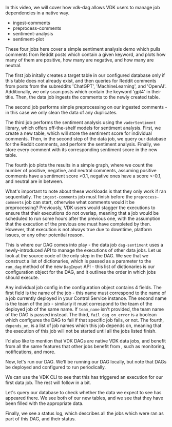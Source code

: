 In this video, we will cover how vdk-dag allows VDK users to manage job dependencies in a native way.

* ingest-comments
* preprocess-comments
* sentiment-analysis
* sentiment-plot

These four jobs here cover a simple sentiment analysis demo which pulls comments from Reddit posts which contain a given keyword,
and plots how many of them are positive, how many are negative, and how many are neutral.

The first job initally creates a target table in our configured database only if this table does not already exist, and then queries for Reddit comments from posts from the subreddits 'ChatGPT', 'MachineLearning', and 'OpenAI'. Additionally, we only scan posts which
contain the keyword 'gpt4' in their title. Then, the data job ingests the comments to the newly created table.

The second job performs simple preprocessing on our ingested comments - in this case we only clean the data of any duplicates.

The third job performs the sentiment analysis using the `vaderSentiment` library, which offers off-the-shelf models for sentiment
analysis. First, we create a new table, which will store the sentiment score for individual comments. Then, in the second step of
the data job, we query our database for the Reddit comments, and perform the sentiment analysis. Finally, we store every comment
with its corresponding sentiment score in the new table.

The fourth job plots the results in a simple graph, where we count the number of positive, negative, and neutral comments, assuming
positive comments have a sentiment score >0.1, negative ones have a score <-0.1, and neutral are in between.

What's important to note about these workloads is that they only work if ran sequentially. The `ingest-comments` job
must finish before the `preprocess-comments` job can start, otherwise what comments would it be preprocessing? Previously,
VDK users would stagger the executions to ensure that their executions do not overlap, meaning that a job would be scheduled
to run some hours after the previous one, with the assumption that the execution of the previous one must have completed by then.
However, that execution is not always true due to downtime, platform issues, or any other potential reason.

This is where our DAG comes into play - the data job `dag-sentiment` uses a newly-introduced API to manage the executions of other
data jobs. Let us look at the source code of the only step in the DAG. We see that we construct a list of dictionaries, which is
passed as a parameter to the `run_dag` method of the new `DagInput` API - this list of dictionaries is our configuration object for
the DAG, and it outlines the order in which jobs should execute.

Any individual job config in the configuration object contains 4 fields.
The first field is the name of the job - this name must correspond to the name of a job currently deployed in your Control Service instance.
The second name is the team of the job - similarly it must correspond to the team of the deployed job of the same name. If `team_name` isn't provided, the team name of the DAG is passed instead.
The third, `fail_dag_on_error` is a boolean which configures the DAG to fail if that specific job fails, or not.
The fourth, `depends_on`, is a list of job names which this job depends on, meaning that the execution of this job will not be started
until all the jobs listed finish.

I'd also like to mention that VDK DAGs are native VDK data jobs, and benefit from all the same features that other jobs benefit  from , such as monitoring, notifications, and more.

Now, let's run our DAG. We'll be running our DAG locally, but note that DAGs be deployed and configured to run periodically.

We can use the VDK CLI to see that this has triggered an execution for our first data job. The rest will follow in a bit.

Let's query our database to check whether the data we expect to see has appeared there. We see both of our new tables, and we see
that they have been filled with the appropriate data.

Finally, we see a status log, which describes all the jobs which were ran as part of this DAG, and their status.
